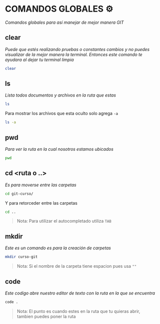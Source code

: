 # COMANDOS GLOBALES ⚙

_Comandos globales para así manejar de mejor manera GIT_


## clear

_Puede que estés realizando pruebas o constantes cambios y no puedes visualizar de la mejor manera la terminal. Entonces este comando te ayudara al dejar tu terminal limpia_

```bash
clear
```
## ls

_Lista todos documentos y archivos en la ruta que estas_

```bash
ls
```
Para mostrar los archivos que esta oculto solo agrega `-a`
```bash
ls -a
```

## pwd

_Para ver la ruta en la cual nosotros estamos ubicados_

```bash
pwd
```

## cd <ruta o ..>

_Es para moverse entre las carpetas_

```bash
cd git-curso/
```
Y para retorceder entre las carpetas
```bash
cd ..
```
> Nota: Para utilizar el autocompletado utiliza `TAB`

## mkdir <nombre>

_Este es un comando es para la creación de carpetas_

```bash
mkdir curso-git
```
> Nota: Si el nombre de la carpeta tiene espacion pues usa `""`

## code <ruta>

_Este codigo abre nuestro editor de texto con la ruta en la que se encuentra_

```bash
code .
```
> Nota: El punto es cuando estes en la ruta que tu quieras abrir, tambien puedes poner la ruta

  


